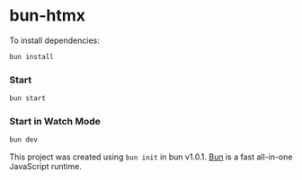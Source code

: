 # bun-htmx

To install dependencies:

```bash
bun install
```

### Start

```bash
bun start
```

### Start in Watch Mode

```bash
bun dev
```


This project was created using `bun init` in bun v1.0.1. [Bun](https://bun.sh) is a fast all-in-one JavaScript runtime.
